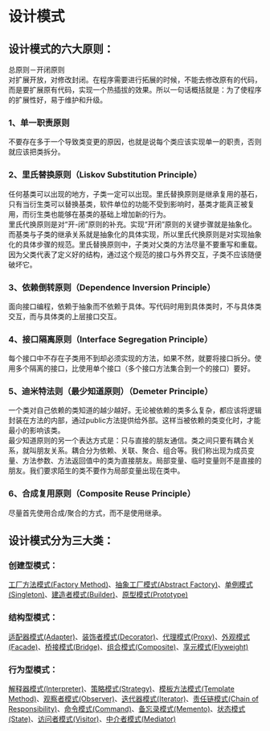 # 设计模式

## 设计模式的六大原则：
总原则－开闭原则   
对扩展开放，对修改封闭。在程序需要进行拓展的时候，不能去修改原有的代码，而是要扩展原有代码，实现一个热插拔的效果。所以一句话概括就是：为了使程序的扩展性好，易于维护和升级。

### 1、单一职责原则
不要存在多于一个导致类变更的原因，也就是说每个类应该实现单一的职责，否则就应该把类拆分。

### 2、里氏替换原则（Liskov Substitution Principle）
任何基类可以出现的地方，子类一定可以出现。里氏替换原则是继承复用的基石，只有当衍生类可以替换基类，软件单位的功能不受到影响时，基类才能真正被复用，而衍生类也能够在基类的基础上增加新的行为。   
里氏代换原则是对“开-闭”原则的补充。实现“开闭”原则的关键步骤就是抽象化。而基类与子类的继承关系就是抽象化的具体实现，所以里氏代换原则是对实现抽象化的具体步骤的规范。里氏替换原则中，子类对父类的方法尽量不要重写和重载。因为父类代表了定义好的结构，通过这个规范的接口与外界交互，子类不应该随便破坏它。

### 3、依赖倒转原则（Dependence Inversion Principle）
面向接口编程，依赖于抽象而不依赖于具体。写代码时用到具体类时，不与具体类交互，而与具体类的上层接口交互。

### 4、接口隔离原则（Interface Segregation Principle）
每个接口中不存在子类用不到却必须实现的方法，如果不然，就要将接口拆分。使用多个隔离的接口，比使用单个接口（多个接口方法集合到一个的接口）要好。

### 5、迪米特法则（最少知道原则）（Demeter Principle）
一个类对自己依赖的类知道的越少越好。无论被依赖的类多么复杂，都应该将逻辑封装在方法的内部，通过public方法提供给外部。这样当被依赖的类变化时，才能最小的影响该类。   
最少知道原则的另一个表达方式是：只与直接的朋友通信。类之间只要有耦合关系，就叫朋友关系。耦合分为依赖、关联、聚合、组合等。我们称出现为成员变量、方法参数、方法返回值中的类为直接朋友。局部变量、临时变量则不是直接的朋友。我们要求陌生的类不要作为局部变量出现在类中。

### 6、合成复用原则（Composite Reuse Principle）
尽量首先使用合成/聚合的方式，而不是使用继承。

## 设计模式分为三大类：
### 创建型模式：
[工厂方法模式(Factory Method)](https://github.com/jialechan/design_patterns/blob/master/design_patterns/%E5%B7%A5%E5%8E%82%E6%96%B9%E6%B3%95%E6%A8%A1%E5%BC%8F.md)、[抽象工厂模式(Abstract Factory)](https://github.com/jialechan/design_patterns/blob/master/design_patterns/%E6%8A%BD%E8%B1%A1%E5%B7%A5%E5%8E%82%E6%A8%A1%E5%BC%8F.md)、[单例模式(Singleton)](https://github.com/jialechan/design_patterns/blob/master/design_patterns/%E5%8D%95%E4%BE%8B%E6%A8%A1%E5%BC%8F.md)、[建造者模式(Builder)](https://github.com/jialechan/design_patterns/blob/master/design_patterns/%E5%BB%BA%E9%80%A0%E8%80%85%E6%A8%A1%E5%BC%8F.md)、[原型模式(Prototype)](https://github.com/jialechan/design_patterns/blob/master/design_patterns/%E5%8E%9F%E5%9E%8B%E6%A8%A1%E5%BC%8F.md)
### 结构型模式：
[适配器模式(Adapter)](https://github.com/jialechan/design_patterns/blob/master/design_patterns/%E9%80%82%E9%85%8D%E5%99%A8%E6%A8%A1%E5%BC%8F.md)、[装饰者模式(Decorator)](https://github.com/jialechan/design_patterns/blob/master/design_patterns/%E8%A3%85%E9%A5%B0%E8%80%85%E6%A8%A1%E5%BC%8F.md)、[代理模式(Proxy)](https://github.com/jialechan/design_patterns/blob/master/design_patterns/%E4%BB%A3%E7%90%86%E6%A8%A1%E5%BC%8F.md)、[外观模式(Facade)](https://github.com/jialechan/design_patterns/blob/master/design_patterns/%E5%A4%96%E8%A7%82%E6%A8%A1%E5%BC%8F.md)、[桥接模式(Bridge)](https://github.com/jialechan/design_patterns/blob/master/design_patterns/%E6%A1%A5%E6%8E%A5%E6%A8%A1%E5%BC%8F.md)、[组合模式(Composite)](https://github.com/jialechan/design_patterns/blob/master/design_patterns/%E7%BB%84%E5%90%88%E6%A8%A1%E5%BC%8F.md)、[享元模式(Flyweight)](https://github.com/jialechan/design_patterns/blob/master/design_patterns/%E4%BA%AB%E5%85%83%E6%A8%A1%E5%BC%8F.md)
### 行为型模式：
[解释器模式(Interpreter)](https://github.com/jialechan/design_patterns/blob/master/design_patterns/%E8%A7%A3%E9%87%8A%E5%99%A8%E6%A8%A1%E5%BC%8F.md)、[策略模式(Strategy)](https://github.com/jialechan/design_patterns/blob/master/design_patterns/%E7%AD%96%E7%95%A5%E6%A8%A1%E5%BC%8F.md)、[模板方法模式(Template Method)](https://github.com/jialechan/design_patterns/blob/master/design_patterns/%E6%A8%A1%E6%9D%BF%E6%96%B9%E6%B3%95%E6%A8%A1%E5%BC%8F.md)、[观察者模式(Observer)](https://github.com/jialechan/design_patterns/blob/master/design_patterns/%E8%A7%82%E5%AF%9F%E8%80%85%E6%A8%A1%E5%BC%8F.md)、[迭代器模式(Iterator)](https://github.com/jialechan/design_patterns/blob/master/design_patterns/%E8%BF%AD%E4%BB%A3%E5%99%A8%E6%A8%A1%E5%BC%8F.md)、[责任链模式(Chain of Responsibility)](https://github.com/jialechan/design_patterns/blob/master/design_patterns/%E8%B4%A3%E4%BB%BB%E9%93%BE%E6%A8%A1%E5%BC%8F.md)、[命令模式(Command)](https://github.com/jialechan/design_patterns/blob/master/design_patterns/%E5%91%BD%E4%BB%A4%E6%A8%A1%E5%BC%8F.md)、[备忘录模式(Memento)](https://github.com/jialechan/design_patterns/blob/master/design_patterns/%E5%A4%87%E5%BF%98%E5%BD%95%E6%A8%A1%E5%BC%8F.md)、[状态模式(State)](https://github.com/jialechan/design_patterns/blob/master/design_patterns/%E7%8A%B6%E6%80%81%E6%A8%A1%E5%BC%8F.md)、[访问者模式(Visitor)](https://github.com/jialechan/design_patterns/blob/master/design_patterns/%E8%AE%BF%E9%97%AE%E8%80%85%E6%A8%A1%E5%BC%8F.md)、[中介者模式(Mediator)](https://github.com/jialechan/design_patterns/blob/master/design_patterns/%E4%B8%AD%E4%BB%8B%E8%80%85%E6%A8%A1%E5%BC%8F.md)
